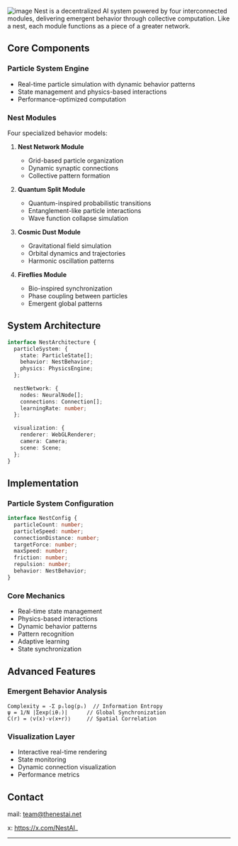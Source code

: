 ![image](https://github.com/user-attachments/assets/365f3c58-5a89-4263-9cf2-ac620091eae3)
Nest is a decentralized AI system powered by four interconnected modules, delivering emergent behavior through collective computation. Like a nest, each module functions as a piece of a greater network.

## Core Components

### Particle System Engine
- Real-time particle simulation with dynamic behavior patterns
- State management and physics-based interactions
- Performance-optimized computation

### Nest Modules
Four specialized behavior models:

1. **Nest Network Module**
   - Grid-based particle organization
   - Dynamic synaptic connections
   - Collective pattern formation

2. **Quantum Split Module**
   - Quantum-inspired probabilistic transitions
   - Entanglement-like particle interactions
   - Wave function collapse simulation

3. **Cosmic Dust Module**
   - Gravitational field simulation
   - Orbital dynamics and trajectories
   - Harmonic oscillation patterns

4. **Fireflies Module**
   - Bio-inspired synchronization
   - Phase coupling between particles
   - Emergent global patterns

## System Architecture

```typescript
interface NestArchitecture {
  particleSystem: {
    state: ParticleState[];
    behavior: NestBehavior;
    physics: PhysicsEngine;
  };
  
  nestNetwork: {
    nodes: NeuralNode[];
    connections: Connection[];
    learningRate: number;
  };
  
  visualization: {
    renderer: WebGLRenderer;
    camera: Camera;
    scene: Scene;
  };
}
```

## Implementation

### Particle System Configuration

```typescript
interface NestConfig {
  particleCount: number;
  particleSpeed: number;
  connectionDistance: number;
  targetForce: number;
  maxSpeed: number;
  friction: number;
  repulsion: number;
  behavior: NestBehavior;
}
```

### Core Mechanics

- Real-time state management
- Physics-based interactions
- Dynamic behavior patterns
- Pattern recognition
- Adaptive learning
- State synchronization

## Advanced Features

### Emergent Behavior Analysis
```
Complexity = -Σ pᵢlog(pᵢ)  // Information Entropy
ψ = 1/N |Σexp(iθⱼ)|      // Global Synchronization
C(r) = ⟨v(x)·v(x+r)⟩     // Spatial Correlation
```

### Visualization Layer
- Interactive real-time rendering
- State monitoring
- Dynamic connection visualization
- Performance metrics

## Contact

mail: team@thenestai.net

x: https://x.com/NestAI_

---


